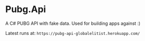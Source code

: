 # Pubg.Api
A C# PUBG API with fake data. Used for building apps against :)

Latest runs at: `https://pubg-api-globalelitist.herokuapp.com/`
